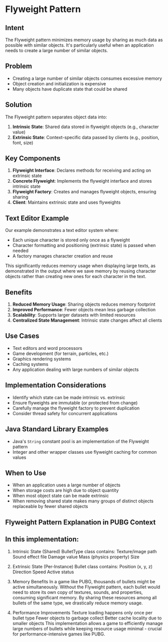 # Flyweight Pattern

## Intent
The Flyweight pattern minimizes memory usage by sharing as much data as possible with similar objects. It's particularly useful when an application needs to create a large number of similar objects.

## Problem
- Creating a large number of similar objects consumes excessive memory
- Object creation and initialization is expensive
- Many objects have duplicate state that could be shared

## Solution
The Flyweight pattern separates object data into:
1. **Intrinsic State**: Shared data stored in flyweight objects (e.g., character value)
2. **Extrinsic State**: Context-specific data passed by clients (e.g., position, font, size)

## Key Components

1. **Flyweight Interface**: Declares methods for receiving and acting on extrinsic state
2. **Concrete Flyweight**: Implements the flyweight interface and stores intrinsic state
3. **Flyweight Factory**: Creates and manages flyweight objects, ensuring sharing
4. **Client**: Maintains extrinsic state and uses flyweights

## Text Editor Example

Our example demonstrates a text editor system where:

- Each unique character is stored only once as a flyweight
- Character formatting and positioning (extrinsic state) is passed when needed
- A factory manages character creation and reuse

This significantly reduces memory usage when displaying large texts, as demonstrated in the output where we save memory by reusing character objects rather than creating new ones for each character in the text.

## Benefits

1. **Reduced Memory Usage**: Sharing objects reduces memory footprint
2. **Improved Performance**: Fewer objects mean less garbage collection
3. **Scalability**: Supports larger datasets with limited resources
4. **Centralized State Management**: Intrinsic state changes affect all clients

## Use Cases

- Text editors and word processors
- Game development (for terrain, particles, etc.)
- Graphics rendering systems
- Caching systems
- Any application dealing with large numbers of similar objects

## Implementation Considerations

- Identify which state can be made intrinsic vs. extrinsic
- Ensure flyweights are immutable (or protected from change)
- Carefully manage the flyweight factory to prevent duplication
- Consider thread safety for concurrent applications

## Java Standard Library Examples

- Java's `String` constant pool is an implementation of the Flyweight pattern
- Integer and other wrapper classes use flyweight caching for common values

## When to Use

- When an application uses a large number of objects
- When storage costs are high due to object quantity
- When most object state can be made extrinsic
- When removing shared state makes many groups of distinct objects replaceable by fewer shared objects

## Flyweight Pattern Explanation in PUBG Context

## In this implementation:

1. Intrinsic State (Shared)
BulletType class contains:
Texture/image path
Sound effect file
Damage value
Mass (physics property)
Size
2. Extrinsic State (Per-Instance)
Bullet class contains:
Position (x, y, z)
Direction
Speed
Active status
3. Memory Benefits
In a game like PUBG, thousands of bullets might be active simultaneously. Without the Flyweight pattern, each bullet would need to store its own copy of textures, sounds, and properties, consuming significant memory. By sharing these resources among all bullets of the same type, we drastically reduce memory usage.

4. Performance Improvements
Texture loading happens only once per bullet type
Fewer objects to garbage collect
Better cache locality due to smaller objects
This implementation allows a game to efficiently manage large numbers of bullets while keeping resource usage minimal - crucial for performance-intensive games like PUBG.